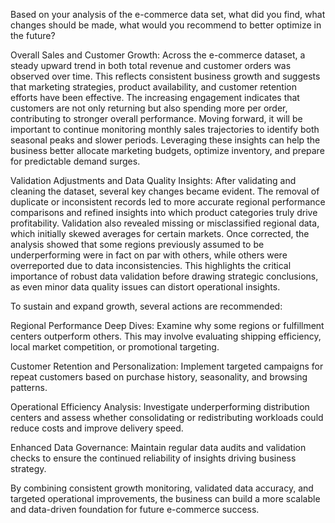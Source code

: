 Based on your analysis of the e-commerce data set, what did you find, what changes should be made, what would you recommend to better optimize in the future?

Overall Sales and Customer Growth: Across the e-commerce dataset, a steady upward trend in both total revenue and customer orders was observed over time. 
This reflects consistent business growth and suggests that marketing strategies, product availability, and customer retention efforts have been effective. 
The increasing engagement indicates that customers are not only returning but also spending more per order, contributing to stronger overall performance.
Moving forward, it will be important to continue monitoring monthly sales trajectories to identify both seasonal peaks and slower periods. 
Leveraging these insights can help the business better allocate marketing budgets, optimize inventory, and prepare for predictable demand surges.

Validation Adjustments and Data Quality Insights: After validating and cleaning the dataset, several key changes became evident. 
The removal of duplicate or inconsistent records led to more accurate regional performance comparisons and refined insights into which product categories truly drive profitability. 
Validation also revealed missing or misclassified regional data, which initially skewed averages for certain markets.
Once corrected, the analysis showed that some regions previously assumed to be underperforming were in fact on par with others, while others were overreported due to data inconsistencies. 
This highlights the critical importance of robust data validation before drawing strategic conclusions, as even minor data quality issues can distort operational insights.

To sustain and expand growth, several actions are recommended:

Regional Performance Deep Dives: Examine why some regions or fulfillment centers outperform others. This may involve evaluating shipping efficiency, local market competition, or promotional targeting.

Customer Retention and Personalization: Implement targeted campaigns for repeat customers based on purchase history, seasonality, and browsing patterns.

Operational Efficiency Analysis: Investigate underperforming distribution centers and assess whether consolidating or redistributing workloads could reduce costs and improve delivery speed.

Enhanced Data Governance: Maintain regular data audits and validation checks to ensure the continued reliability of insights driving business strategy.

By combining consistent growth monitoring, validated data accuracy, and targeted operational improvements, the business can build a more scalable and data-driven foundation for future e-commerce success.
